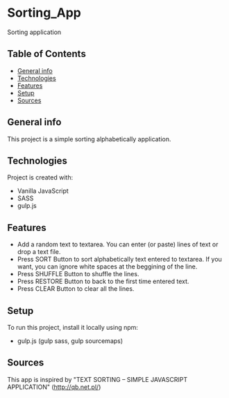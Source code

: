 # Sorting_App
Sorting application

## Table of Contents
* [General info](#general-info)
* [Technologies](#technologies)
* [Features](#features)
* [Setup](#setup)
* [Sources](#sources)

## General info
This project is a simple sorting alphabetically application.

## Technologies
Project is created with:
* Vanilla JavaScript
* SASS
* gulp.js

## Features
* Add a random text to textarea. You can enter (or paste) lines of text or drop a text file.
* Press SORT Button to sort alphabetically text entered to textarea. If you want, you can ignore white spaces at the beggining of the line.
* Press SHUFFLE Button to shuffle the lines.
* Press RESTORE Button to back to the first time entered text.
* Press CLEAR Button to clear all the lines.

## Setup
To run this project, install it locally using npm:

* gulp.js (gulp sass, gulp sourcemaps)

## Sources
This app is inspired by "TEXT SORTING – SIMPLE JAVASCRIPT APPLICATION" (http://qb.net.pl/)
